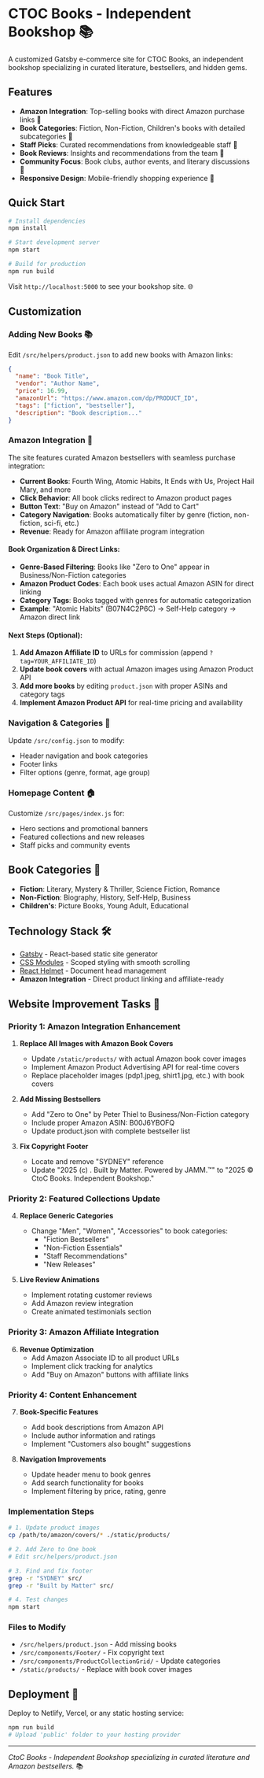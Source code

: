 # CTOC Books - Independent Bookshop 📚

A customized Gatsby e-commerce site for CTOC Books, an independent bookshop specializing in curated literature, bestsellers, and hidden gems.

## Features

- **Amazon Integration**: Top-selling books with direct Amazon purchase links 🛒
- **Book Categories**: Fiction, Non-Fiction, Children's books with detailed subcategories 📖
- **Staff Picks**: Curated recommendations from knowledgeable staff 🎯
- **Book Reviews**: Insights and recommendations from the team 📝
- **Community Focus**: Book clubs, author events, and literary discussions 🚀
- **Responsive Design**: Mobile-friendly shopping experience 📱

## Quick Start

```bash
# Install dependencies
npm install

# Start development server
npm start

# Build for production
npm run build
```

Visit `http://localhost:5000` to see your bookshop site. 🌐

## Customization

### Adding New Books 📚

Edit `/src/helpers/product.json` to add new books with Amazon links:

```json
{
  "name": "Book Title",
  "vendor": "Author Name", 
  "price": 16.99,
  "amazonUrl": "https://www.amazon.com/dp/PRODUCT_ID",
  "tags": ["fiction", "bestseller"],
  "description": "Book description..."
}
```

### Amazon Integration 🛒

The site features curated Amazon bestsellers with seamless purchase integration:
- **Current Books**: Fourth Wing, Atomic Habits, It Ends with Us, Project Hail Mary, and more
- **Click Behavior**: All book clicks redirect to Amazon product pages
- **Button Text**: "Buy on Amazon" instead of "Add to Cart"
- **Category Navigation**: Books automatically filter by genre (fiction, non-fiction, sci-fi, etc.)
- **Revenue**: Ready for Amazon affiliate program integration

#### Book Organization & Direct Links:
- **Genre-Based Filtering**: Books like "Zero to One" appear in Business/Non-Fiction categories
- **Amazon Product Codes**: Each book uses actual Amazon ASIN for direct linking
- **Category Tags**: Books tagged with genres for automatic categorization
- **Example**: "Atomic Habits" (B07N4C2P6C) → Self-Help category → Amazon direct link

#### Next Steps (Optional):
1. **Add Amazon Affiliate ID** to URLs for commission (append `?tag=YOUR_AFFILIATE_ID`)
2. **Update book covers** with actual Amazon images using Amazon Product API
3. **Add more books** by editing `product.json` with proper ASINs and category tags
4. **Implement Amazon Product API** for real-time pricing and availability

### Navigation & Categories 🧭

Update `/src/config.json` to modify:
- Header navigation and book categories
- Footer links  
- Filter options (genre, format, age group)

### Homepage Content 🏠

Customize `/src/pages/index.js` for:
- Hero sections and promotional banners
- Featured collections and new releases
- Staff picks and community events

## Book Categories 📂

- **Fiction**: Literary, Mystery & Thriller, Science Fiction, Romance
- **Non-Fiction**: Biography, History, Self-Help, Business  
- **Children's**: Picture Books, Young Adult, Educational

## Technology Stack 🛠️

- [Gatsby](https://www.gatsbyjs.com/) - React-based static site generator
- [CSS Modules](https://github.com/css-modules/css-modules) - Scoped styling with smooth scrolling
- [React Helmet](https://github.com/nfl/react-helmet) - Document head management
- **Amazon Integration** - Direct product linking and affiliate-ready

## Website Improvement Tasks 🚀

### Priority 1: Amazon Integration Enhancement
1. **Replace All Images with Amazon Book Covers**
   - Update `/static/products/` with actual Amazon book cover images
   - Implement Amazon Product Advertising API for real-time covers
   - Replace placeholder images (pdp1.jpeg, shirt1.jpg, etc.) with book covers

2. **Add Missing Bestsellers**
   - Add "Zero to One" by Peter Thiel to Business/Non-Fiction category
   - Include proper Amazon ASIN: B00J6YBOFQ
   - Update product.json with complete bestseller list

3. **Fix Copyright Footer**
   - Locate and remove "SYDNEY" reference
   - Update "2025 (c) . Built by Matter. Powered by JAMM.™" to "2025 © CtoC Books. Independent Bookshop."

### Priority 2: Featured Collections Update
4. **Replace Generic Categories**
   - Change "Men", "Women", "Accessories" to book categories:
     - "Fiction Bestsellers"
     - "Non-Fiction Essentials" 
     - "Staff Recommendations"
     - "New Releases"

5. **Live Review Animations**
   - Implement rotating customer reviews
   - Add Amazon review integration
   - Create animated testimonials section

### Priority 3: Amazon Affiliate Integration
6. **Revenue Optimization**
   - Add Amazon Associate ID to all product URLs
   - Implement click tracking for analytics
   - Add "Buy on Amazon" buttons with affiliate links

### Priority 4: Content Enhancement
7. **Book-Specific Features**
   - Add book descriptions from Amazon API
   - Include author information and ratings
   - Implement "Customers also bought" suggestions

8. **Navigation Improvements**
   - Update header menu to book genres
   - Add search functionality for books
   - Implement filtering by price, rating, genre

### Implementation Steps
```bash
# 1. Update product images
cp /path/to/amazon/covers/* ./static/products/

# 2. Add Zero to One book
# Edit src/helpers/product.json

# 3. Find and fix footer
grep -r "SYDNEY" src/
grep -r "Built by Matter" src/

# 4. Test changes
npm start
```

### Files to Modify
- `/src/helpers/product.json` - Add missing books
- `/src/components/Footer/` - Fix copyright text
- `/src/components/ProductCollectionGrid/` - Update categories
- `/static/products/` - Replace with book cover images

## Deployment 🚀

Deploy to Netlify, Vercel, or any static hosting service:

```bash
npm run build
# Upload 'public' folder to your hosting provider
```

---

*CtoC Books - Independent Bookshop specializing in curated literature and Amazon bestsellers.* 📚